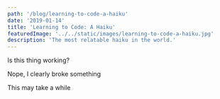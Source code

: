 ```yaml
---
path: '/blog/learning-to-code-a-haiku'
date: '2019-01-14'
title: 'Learning to Code: A Haiku'
featuredImage: '../../static/images/learning-to-code-a-haiku.jpg'
description: 'The most relatable haiku in the world.'
---
```


Is this thing working?

Nope, I clearly broke something

This may take a while
